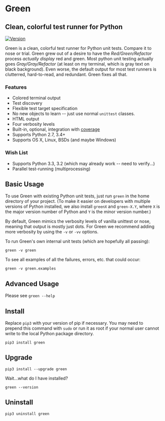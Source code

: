 Green
=====

Clean, colorful test runner for Python
--------------------------------------
[![Version](http://img.shields.io/pypi/v/green.svg?style=flat)](https://pypi.python.org/pypi/green)

Green is a clean, colorful test runner for Python unit tests.  Compare it to
nose or trial.  Green grew out of a desire to have the *Red/Green/Refactor*
process _actually display_ red and green.  Most python unit testing actually
goes *Gray/Gray/Refactor* (at least on my terminal, which is gray text on black
background).  Even worse, the default output for most test runners is
clutterred, hard-to-read, and redundant.  Green fixes all that.

### Features ###

- Colored terminal output
- Test discovery
- Flexible test target specification
- No new objects to learn -- just use normal `unittest` classes.
- HTML output
- Four verbosity levels
- Built-in, optional, integration with
  [coverage](http://nedbatchelder.com/code/coverage/)
- Supports Python 2.7, 3.4+
- Supports OS X, Linux, BSDs (and maybe Windows)

### Wish List ###

- Supports Python 3.3, 3.2 (which may already work -- need to verify...)
- Parallel test-running (multiprocessing)

Basic Usage
-----------

To use Green with existing Python unit tests, just run `green` in the home
directory of your project.  (To make it easier on developers with multiple
versions of Python installed, we also install `greenX` and `green-X.Y`, where
`X` is the major version number of Python and `Y` is the minor version number.)

By default, Green mimics the verbosity levels of vanilla unittest or nose,
meaning that output is mostly just dots.  For Green we recommend adding more
verbosity by using the `-v` or `-vv` options.

To run Green's own internal unit tests (which are hopefully all passing):

    green -v green

To see all examples of all the failures, errors, etc. that could occur:

    green -v green.examples


Advanced Usage
--------------

Please see `green --help`


Install
-------

Replace `pip3` with your version of pip if necessary.  You may need to prepend
this command with `sudo` or run it as root if your normal user cannot write to
the local Python package directory.

    pip3 install green


Upgrade
-------

    pip3 install --upgrade green

Wait...what do I have installed?

    green --version


Uninstall
---------

    pip3 uninstall green
